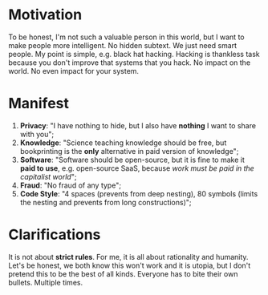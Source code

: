 # Motivation

To be honest, I'm not such a valuable person in this world, but I want to make people more intelligent. No hidden subtext. We just need smart people.
My point is simple, e.g. black hat hacking. Hacking is thankless task because you don't improve that systems that you hack. No impact on the world. No even impact for your system.

# Manifest

1) **Privacy**: "I have nothing to hide, but I also have **nothing** I want to share with you";
2) **Knowledge**: "Science teaching knowledge should be free, but bookprinting is the **only** alternative in paid version of knowledge";
3) **Software**: "Software should be open-source, but it is fine to make it **paid to use**, e.g. open-source SaaS, because _work must be paid in the capitalist world_";
4) **Fraud**: "No fraud of any type";
5) **Code Style**: "4 spaces (prevents from deep nesting), 80 symbols (limits the nesting and prevents from long constructions)";

# Сlarifications

It is not about **strict rules**. For me, it is all about rationality and humanity.
Let's be honest, we both know this won't work and it is utopia, but I don't pretend this to be the best of all kinds.
Everyone has to bite their own bullets. Multiple times.
